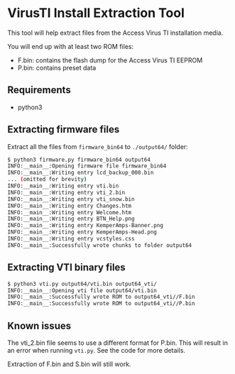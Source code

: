 # VirusTI Install Extraction Tool

This tool will help extract files from the Access Virus TI 
installation media.

You will end up with at least two ROM files:

 * F.bin: contains the flash dump for the Access Virus TI EEPROM
 * P.bin: contains preset data

## Requirements

 * python3
 
## Extracting firmware files

Extract all the files from `firmware_bin64` to `./output64/` folder:

```bash
$ python3 firmware.py firmware_bin64 output64
INFO:__main__:Opening firmware file firmware_bin64
INFO:__main__:Writing entry lcd_backup_000.bin
... (omitted for brevity)
INFO:__main__:Writing entry vti.bin
INFO:__main__:Writing entry vti_2.bin
INFO:__main__:Writing entry vti_snow.bin
INFO:__main__:Writing entry Changes.htm
INFO:__main__:Writing entry Welcome.htm
INFO:__main__:Writing entry BTN_Help.png
INFO:__main__:Writing entry KemperAmps-Banner.png
INFO:__main__:Writing entry KemperAmps-Head.png
INFO:__main__:Writing entry vcstyles.css
INFO:__main__:Successfully wrote chunks to folder output64
```

## Extracting VTI binary files

```bash
$ python3 vti.py output64/vti.bin output64_vti/
INFO:__main__:Opening vti file output64/vti.bin
INFO:__main__:Successfully wrote ROM to output64_vti//F.bin
INFO:__main__:Successfully wrote ROM to output64_vti//P.bin
```

## Known issues

The vti_2.bin file seems to use a different format for P.bin.
This will result in an error when running `vti.py`.
See the code for more details.

Extraction of F.bin and S.bin will still work. 
